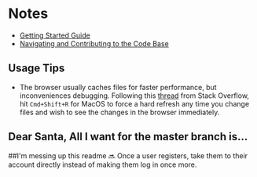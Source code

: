 # Notes

* [Getting Started Guide](https://github.com/dchege711/lace_up/blob/master/getting_started.md)
* [Navigating and Contributing to the Code Base](https://github.com/dchege711/lace_up/blob/master/navigating_the_code_base.md)

## Usage Tips

* The browser usually caches files for faster performance, but inconveniences debugging. Following this [thread](https://stackoverflow.com/questions/41144565/flask-does-not-see-change-in-js-file) from Stack Overflow, hit `Cmd+Shift+R` for MacOS to force a hard refresh any time you change files and wish to see the changes in the browser immediately.

## Dear Santa, All I want for the master branch is...
##I'm messing up this readme
:soon: Once a user registers, take them to their account directly instead of making them log in once more.
